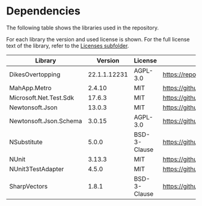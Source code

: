 # Dependencies
The following table shows the libraries used in the repository.

For each library the version and used license is shown. For the full license text of the library, refer to the [Licenses subfolder](Licenses).

| Library                | Version      | License      | Source                                                                               |
|------------------------|--------------|--------------|--------------------------------------------------------------------------------------|
| DikesOvertopping       | 22.1.1.12231 | AGPL-3.0     | https://repos.deltares.nl/repos/FailureMechanisms/FailureMechanisms/DikesOvertopping |
| MahApp.Metro           | 2.4.10       | MIT          | https://github.com/MahApps/MahApps.Metro                                             |
| Microsoft.Net.Test.Sdk | 17.6.3       | MIT          | https://github.com/microsoft/vstest                                                  |
| Newtonsoft.Json        | 13.0.3       | MIT          | https://github.com/JamesNK/Newtonsoft.Json                                           |
| Newtonsoft.Json.Schema | 3.0.15       | AGPL-3.0     | https://github.com/JamesNK/Newtonsoft.Json.Schema                                    |
| NSubstitute            | 5.0.0        | BSD-3-Clause | https://github.com/nsubstitute/NSubstitute                                           |
| NUnit                  | 3.13.3       | MIT          | https://github.com/nunit/nunit                                                       |
| NUnit3TestAdapter      | 4.5.0        | MIT          | https://github.com/nunit/nunit3-vs-adapter                                           |
| SharpVectors           | 1.8.1        | BSD-3-Clause | https://github.com/ElinamLLC/SharpVectors                                            |